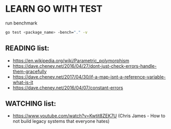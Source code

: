 # LEARN GO WITH TEST
run benchmark
```sh
go test <package_name> -bench="." -v
```

## READING list:
- https://en.wikipedia.org/wiki/Parametric_polymorphism
- https://dave.cheney.net/2016/04/27/dont-just-check-errors-handle-them-gracefully
- https://dave.cheney.net/2017/04/30/if-a-map-isnt-a-reference-variable-what-is-it
- https://dave.cheney.net/2016/04/07/constant-errors

## WATCHING list:
- https://www.youtube.com/watch?v=Kwtit8ZEK7U (Chris James - How to not build legacy systems that everyone hates)